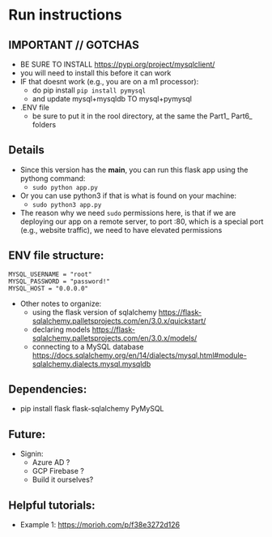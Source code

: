 # Run instructions 

## IMPORTANT // GOTCHAS
- BE SURE TO INSTALL https://pypi.org/project/mysqlclient/ 
- you will need to install this before it can work 
- IF that doesnt work (e.g., you are on a m1 processor): 
    - do pip install `pip install pymysql` 
    - and update mysql+mysqldb TO mysql+pymysql
- .ENV file 
    - be sure to put it in the rool directory, at the same the Part1_ Part6_ folders 

## Details

- Since this version has the __main__, you can run this flask app using the pythong command: 
    - `sudo python app.py` 
- Or you can use python3 if that is what is found on your machine: 
    - `sudo python3 app.py` 
- The reason why we need `sudo` permissions here, is that if we are deploying our app on a remote server, to port :80, which is a special port (e.g., website traffic), we need to have elevated permissions

## ENV file structure: 
```
MYSQL_USERNAME = "root"
MYSQL_PASSWORD = "password!"
MYSQL_HOST = "0.0.0.0"
```


- Other notes to organize: 
    - using the flask version of sqlalchemy https://flask-sqlalchemy.palletsprojects.com/en/3.0.x/quickstart/ 
    - declaring models https://flask-sqlalchemy.palletsprojects.com/en/3.0.x/models/
    - connecting to a MySQL database https://docs.sqlalchemy.org/en/14/dialects/mysql.html#module-sqlalchemy.dialects.mysql.mysqldb 

## Dependencies: 
- pip install flask flask-sqlalchemy PyMySQL 

## Future: 
- Signin: 
    - Azure AD ? 
    - GCP Firebase ? 
    - Build it ourselves? 

## Helpful tutorials: 
- Example 1: https://morioh.com/p/f38e3272d126 